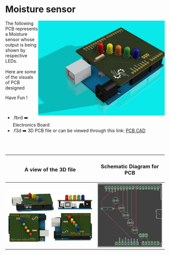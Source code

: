 <h1>Moisture sensor</h1>

<div>
   <img width=400 align=right src="https://github.com/Electroversity/Electroverse/blob/main/PCB%20Designs/44-moisture%20sensor/soil%20moisture%201%20v2.png"/>
   <p>The following PCB represents a Moisture sensor whose output is being shown by respective LEDs.<br><br>Here are some of the visuals of PCB designed<br>
        
   Have Fun !
  </p>
<br>

   - .fbrd ➡️ Electronics Board
   - .f3d  ➡️ 3D PCB file or can be viewed through this link: <a href="https://a360.co/3NU2ZqC">PCB CAD</a>
   
<br> <br>  
<div align=center>
   
| <h3>A view of the 3D file</h2> | <h3>Schematic Diagram for PCB</h3> |      
| --- | --- |
| <img width=600 align=center src="https://github.com/Electroversity/Electroverse/blob/main/PCB%20Designs/44-moisture%20sensor/img1.png"/><br><img width=600 align=center src="https://github.com/Electroversity/Electroverse/blob/main/PCB%20Designs/44-moisture%20sensor/img2.png"/> |    <img width="380" src="https://github.com/Electroversity/Electroverse/blob/main/PCB%20Designs/44-moisture%20sensor/schematics.png"> | 
 
</div>

 



